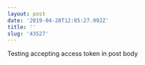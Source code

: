 ```yaml
---
layout: post
date: '2019-04-28T12:05:27.992Z'
title: ''
slug: '43527'
---
```

Testing accepting access token in post body
